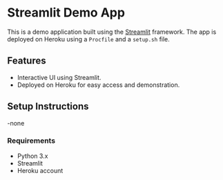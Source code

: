 # Streamlit Demo App

This is a demo application built using the [Streamlit](https://streamlit.io/) framework. The app is deployed on Heroku using a `Procfile` and a `setup.sh` file.

## Features
- Interactive UI using Streamlit.
- Deployed on Heroku for easy access and demonstration.

## Setup Instructions
-none

### Requirements
- Python 3.x
- Streamlit
- Heroku account


